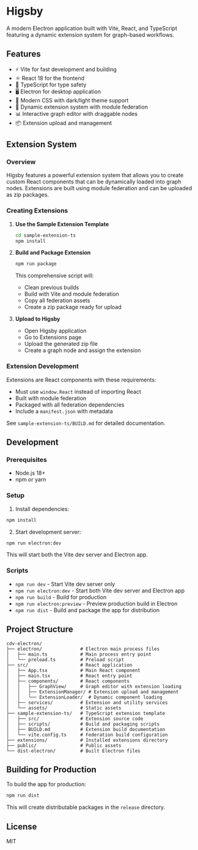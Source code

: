 # Higsby

A modern Electron application built with Vite, React, and TypeScript featuring a dynamic extension system for graph-based workflows.

## Features

- ⚡️ Vite for fast development and building
- ⚛️ React 18 for the frontend
- 📝 TypeScript for type safety
- 🖥️ Electron for desktop application
- 🎨 Modern CSS with dark/light theme support
- 🔌 Dynamic extension system with module federation
- 📊 Interactive graph editor with draggable nodes
- 📦 Extension upload and management

## Extension System

### Overview

Higsby features a powerful extension system that allows you to create custom React components that can be dynamically loaded into graph nodes. Extensions are built using module federation and can be uploaded as zip packages.

### Creating Extensions

1. **Use the Sample Extension Template**
   ```bash
   cd sample-extension-ts
   npm install
   ```

2. **Build and Package Extension**
   ```bash
   npm run package
   ```
   This comprehensive script will:
   - Clean previous builds
   - Build with Vite and module federation
   - Copy all federation assets
   - Create a zip package ready for upload

3. **Upload to Higsby**
   - Open Higsby application
   - Go to Extensions page
   - Upload the generated zip file
   - Create a graph node and assign the extension

### Extension Development

Extensions are React components with these requirements:
- Must use `window.React` instead of importing React
- Built with module federation
- Packaged with all federation dependencies
- Include a `manifest.json` with metadata

See `sample-extension-ts/BUILD.md` for detailed documentation.

## Development

### Prerequisites

- Node.js 18+ 
- npm or yarn

### Setup

1. Install dependencies:
```bash
npm install
```

2. Start development server:
```bash
npm run electron:dev
```

This will start both the Vite dev server and Electron app.

### Scripts

- `npm run dev` - Start Vite dev server only
- `npm run electron:dev` - Start both Vite dev server and Electron app
- `npm run build` - Build for production
- `npm run electron:preview` - Preview production build in Electron
- `npm run dist` - Build and package the app for distribution

## Project Structure

```
cdv-electron/
├── electron/              # Electron main process files
│   ├── main.ts            # Main process entry point
│   └── preload.ts         # Preload script
├── src/                   # React application
│   ├── App.tsx            # Main React component
│   ├── main.tsx           # React entry point
│   ├── components/        # React components
│   │   ├── GraphView/     # Graph editor with extension loading
│   │   ├── ExtensionManager/ # Extension upload and management
│   │   └── ExtensionLoader/  # Dynamic component loading
│   ├── services/          # Extension and utility services
│   └── assets/            # Static assets
├── sample-extension-ts/   # TypeScript extension template
│   ├── src/               # Extension source code
│   ├── scripts/           # Build and packaging scripts
│   ├── BUILD.md           # Extension build documentation
│   └── vite.config.ts     # Federation build configuration
├── extensions/            # Installed extensions directory
├── public/                # Public assets
└── dist-electron/         # Built Electron files
```

## Building for Production

To build the app for production:

```bash
npm run dist
```

This will create distributable packages in the `release` directory.

## License

MIT
